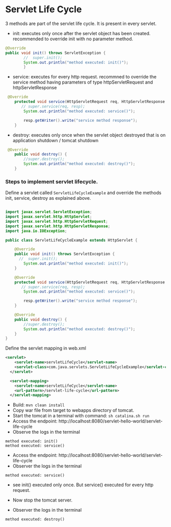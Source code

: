 # Servlet Life Cycle
3 methods are part of the servlet life cycle. It is present in every servlet.
* init: executes only once after the servlet object has been created. recommended to override init with no parameter method.
```java
@Override
public void init() throws ServletException {
        //  super.init();
        System.out.println("method executed: init()");
        } 
```
* service: executes for every http request. recommned to override the service method having parameters of type httpServletRequest and httpServletResponse
```java 
 @Override
    protected void service(HttpServletRequest req, HttpServletResponse resp) throws ServletException, IOException {
       // super.service(req, resp);
        System.out.println("method executed: service()");

        resp.getWriter().write("service method response");
    }

```
* destroy: executes only once when the servlet object destroyed that is on application shutdown / tomcat shutdown
```java 
 @Override
    public void destroy() {
        //super.destroy();
        System.out.println("method executed: destroy()");
    } 
```

### Steps to implement servlet lifecycle.

Define a servlet called `ServletLifeCycleExample` and override the methods init, service, destroy as explained above.
```java 

import javax.servlet.ServletException;
import javax.servlet.http.HttpServlet;
import javax.servlet.http.HttpServletRequest;
import javax.servlet.http.HttpServletResponse;
import java.io.IOException;

public class ServletLifeCycleExample extends HttpServlet {

    @Override
    public void init() throws ServletException {
      //  super.init();
        System.out.println("method executed: init()");
    }

    @Override
    protected void service(HttpServletRequest req, HttpServletResponse resp) throws ServletException, IOException {
       // super.service(req, resp);
        System.out.println("method executed: service()");

        resp.getWriter().write("service method response");
    }

    @Override
    public void destroy() {
        //super.destroy();
        System.out.println("method executed: destroy()");
    }
}

```

Define the servlet mapping in web.xml

```xml 
<servlet>
    <servlet-name>servletLifeCycle</servlet-name>
    <servlet-class>com.java.servlets.ServletLifeCycleExample</servlet-class>
  </servlet>

  <servlet-mapping>
    <servlet-name>servletLifeCycle</servlet-name>
    <url-pattern>/servlet-life-cycle</url-pattern>
  </servlet-mapping>
```

* Build: `mvn clean install`
* Copy war file from target to webapps directory of tomcat.
* Start the tomcat in a terminal with command: `sh catalina.sh run`
* Access the endpoint: http://localhost:8080/servlet-hello-world/servlet-life-cycle
* Observe the logs in the terminal

```text
method executed: init()
method executed: service()
```

* Access the endpoint: http://localhost:8080/servlet-hello-world/servlet-life-cycle
* Observer the logs in the terminal

```text
method executed: service()
```
* see init() executed only once. But service() executed for every http request.

* Now stop the tomcat server.
* Observer the logs in the terminal
```text 
method executed: destroy()
```